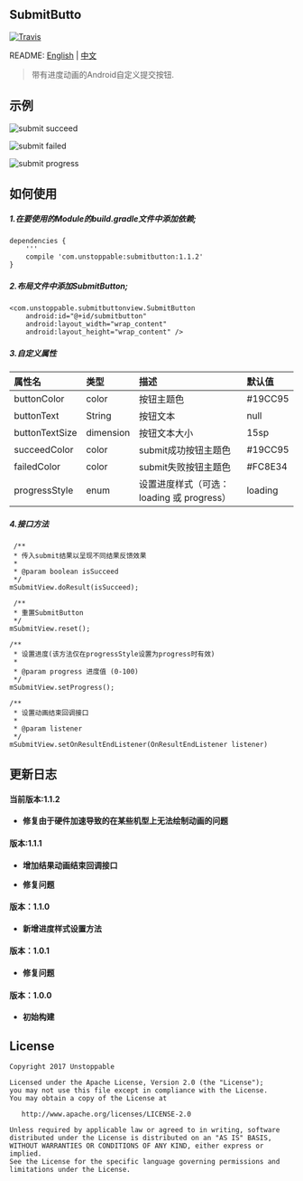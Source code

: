 ## SubmitButto

[![Travis](https://img.shields.io/badge/download-1.1.2-brightgreen.svg)](https://bintray.com/unstoppable/maven/submitbutton/1.1.2)


README: [English](https://github.com/Someonewow/SubmitButton/blob/master/README.md) | [中文](https://github.com/Someonewow/SubmitButton/blob/master/README-zh.md)



>带有进度动画的Android自定义提交按钮.

## 示例

![submit succeed](https://raw.githubusercontent.com/Someonewow/SubmitButton/master/screens/submitbutton_succeed.gif)

![submit failed](https://raw.githubusercontent.com/Someonewow/SubmitButton/master/screens/submitbutton_failed.gif)

![submit progress](https://raw.githubusercontent.com/Someonewow/SubmitButton/master/screens/submitbutton_progress.gif)

## 如何使用

##### 1.在要使用的Module的build.gradle文件中添加依赖;

	dependencies {
		'''
    	compile 'com.unstoppable:submitbutton:1.1.2'
	}

##### 2.布局文件中添加SubmitButton;

	<com.unstoppable.submitbuttonview.SubmitButton
        android:id="@+id/submitbutton"
        android:layout_width="wrap_content"
        android:layout_height="wrap_content" />

##### 3.自定义属性

| 属性名        | 类型      | 描述               |默认值    |
|:--------------|:-----    |:------------------|:----    |
|buttonColor    |color     |按钮主题色           | #19CC95 |
|buttonText     |String    |按钮文本            |null     |
|buttonTextSize |dimension |按钮文本大小         |15sp    |
|succeedColor   |color     |submit成功按钮主题色 | #19CC95 |
|failedColor    |color     |submit失败按钮主题色 | #FC8E34 |
|progressStyle  |enum      |设置进度样式（可选：loading 或 progress）|loading|

##### 4.接口方法
	
	 /**
     * 传入submit结果以呈现不同结果反馈效果
     *
     * @param boolean isSucceed 
     */
	mSubmitView.doResult(isSucceed);

	 /**
     * 重置SubmitButton 
     */
	mSubmitView.reset();

    /**
     * 设置进度(该方法仅在progressStyle设置为progress时有效)
     *
     * @param progress 进度值 (0-100)
     */
    mSubmitView.setProgress();

    /**
     * 设置动画结束回调接口
     *
     * @param listener
     */
    mSubmitView.setOnResultEndListener(OnResultEndListener listener)

## 更新日志

#### 当前版本:1.1.2

- **修复由于硬件加速导致的在某些机型上无法绘制动画的问题**


#### 版本:1.1.1

- **增加结果动画结束回调接口**

- **修复问题**

#### 版本：1.1.0

- **新增进度样式设置方法**

#### 版本：1.0.1

- **修复问题**

#### 版本：1.0.0

- **初始构建**

## License

	Copyright 2017 Unstoppable

	Licensed under the Apache License, Version 2.0 (the "License");
	you may not use this file except in compliance with the License.
	You may obtain a copy of the License at

	   http://www.apache.org/licenses/LICENSE-2.0

	Unless required by applicable law or agreed to in writing, software
	distributed under the License is distributed on an "AS IS" BASIS,
	WITHOUT WARRANTIES OR CONDITIONS OF ANY KIND, either express or implied.
	See the License for the specific language governing permissions and
	limitations under the License.
